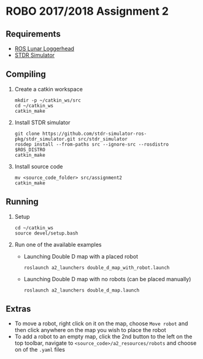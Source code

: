 # ROBO 2017/2018 Assignment 2

## Requirements
- [ROS Lunar Loggerhead](http://wiki.ros.org/lunar)
- [STDR Simulator](#installing_stdr)

## Compiling
1. Create a catkin workspace
    ```
    mkdir -p ~/catkin_ws/src
    cd ~/catkin_ws
    catkin_make
    ```

2. Install STDR simulator
    ```
    git clone https://github.com/stdr-simulator-ros-pkg/stdr_simulator.git src/stdr_simulator
    rosdep install --from-paths src --ignore-src --rosdistro $ROS_DISTRO
    catkin_make
    ```

3. Install source code
    ```
    mv <source_code_folder> src/assignment2
    catkin_make
    ```

## Running
1. Setup
    ```
    cd ~/catkin_ws
    source devel/setup.bash
    ```
    
2. Run one of the available examples
    - Launching Double D map with a placed robot
        ```
        roslaunch a2_launchers double_d_map_with_robot.launch
        ```
    
    - Launching Double D map with no robots (can be placed manually)
        ```
        roslaunch a2_launchers double_d_map.launch
        ```

## Extras
- To move a robot, right click on it on the map, choose `Move robot` and then click anywhere on the map you wish to place the robot
- To add a robot to an empty map, click the 2nd button to the left on the top toolbar, navigate to `<source_code>/a2_resources/robots` and choose on of the `.yaml` files